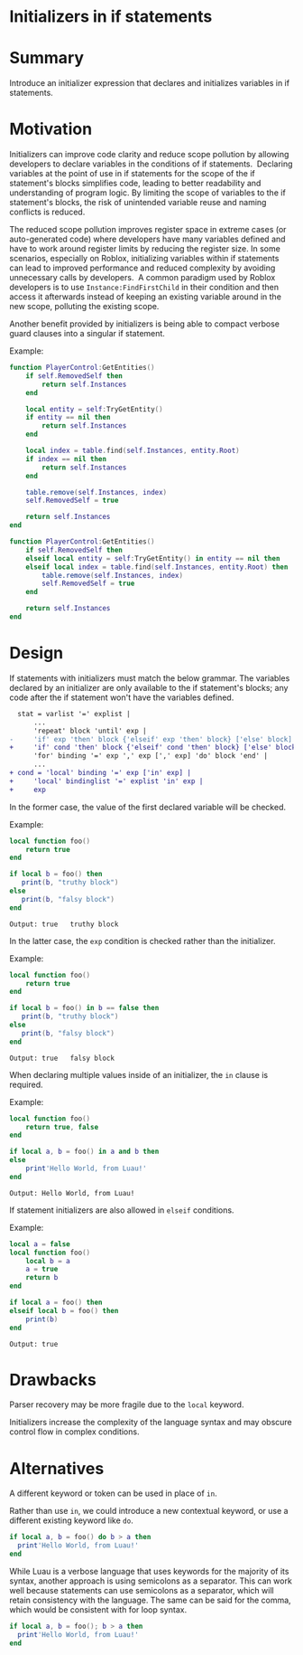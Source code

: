 # Initializers in if statements

# Summary

Introduce an initializer expression that declares and initializes variables in if statements.

# Motivation

Initializers can improve code clarity and reduce scope pollution by allowing developers to declare variables in the conditions of if statements. ⁤⁤ Declaring variables at the point of use in if statements for the scope of the if statement's blocks simplifies code, leading to better readability and understanding of program logic. By limiting the scope of variables to the if statement's blocks, the risk of unintended variable reuse and naming conflicts is reduced. ⁤

The reduced scope pollution improves register space in extreme cases (or auto-generated code) where developers have many variables defined and have to work around register limits by reducing the register size. In some scenarios, especially on Roblox, initializing variables within if statements can lead to improved performance and reduced complexity by avoiding unnecessary calls by developers. ⁤ A common paradigm used by Roblox developers is to use `Instance:FindFirstChild` in their condition and then access it afterwards instead of keeping an existing variable around in the new scope, polluting the existing scope. 

Another benefit provided by initializers is being able to compact verbose guard clauses into a singular if statement.   

Example:

```lua
function PlayerControl:GetEntities()
    if self.RemovedSelf then
        return self.Instances
    end

    local entity = self:TryGetEntity()
    if entity == nil then
        return self.Instances
    end

    local index = table.find(self.Instances, entity.Root)
    if index == nil then
        return self.Instances
    end

    table.remove(self.Instances, index)
    self.RemovedSelf = true

    return self.Instances
end
```

```lua
function PlayerControl:GetEntities()
    if self.RemovedSelf then
    elseif local entity = self:TryGetEntity() in entity == nil then
    elseif local index = table.find(self.Instances, entity.Root) then
        table.remove(self.Instances, index)
        self.RemovedSelf = true
    end

    return self.Instances
end
```

# Design

If statements with initializers must match the below grammar. The variables declared by an initializer are only available to the if statement's blocks; any code after the if statement won't have the variables defined.

```diff
  stat = varlist '=' explist |
      ...
      'repeat' block 'until' exp |
-     'if' exp 'then' block {'elseif' exp 'then' block} ['else' block] 'end' |
+     'if' cond 'then' block {'elseif' cond 'then' block} ['else' block] 'end' |
      'for' binding '=' exp ',' exp [',' exp] 'do' block 'end' |
      ...
+ cond = 'local' binding '=' exp ['in' exp] |
+     'local' bindinglist '=' explist 'in' exp |
+     exp
```

In the former case, the value of the first declared variable will be checked.

Example:

```lua
local function foo()
    return true
end

if local b = foo() then
   print(b, "truthy block")
else
   print(b, "falsy block")
end
```

`Output: true	truthy block`

In the latter case, the `exp` condition is checked rather than the initializer.

Example:

```lua
local function foo()
    return true
end

if local b = foo() in b == false then
   print(b, "truthy block")
else
   print(b, "falsy block")
end
```

`Output: true	falsy block`

When declaring multiple values inside of an initializer, the `in` clause is required.

Example:

```lua
local function foo()
    return true, false
end

if local a, b = foo() in a and b then
else
    print'Hello World, from Luau!'
end
```

`Output: Hello World, from Luau!`

If statement initializers are also allowed in `elseif` conditions.

Example:

```lua
local a = false
local function foo()
    local b = a
    a = true
    return b
end

if local a = foo() then
elseif local b = foo() then
    print(b)
end
```

`Output: true`

# Drawbacks

Parser recovery may be more fragile due to the `local` keyword.

Initializers increase the complexity of the language syntax and may obscure control flow in complex conditions.

# Alternatives

A different keyword or token can be used in place of `in`.

Rather than use `in`, we could introduce a new contextual keyword, or use a different existing keyword like `do`.

```lua
if local a, b = foo() do b > a then
  print'Hello World, from Luau!'
end
```

While Luau is a verbose language that uses keywords for the majority of its syntax, another approach is using semicolons as a separator. This can work well because statements can use semicolons as a separator, which will retain consistency with the language. The same can be said for the comma, which would be consistent with for loop syntax.

```lua
if local a, b = foo(); b > a then
  print'Hello World, from Luau!'
end
```
